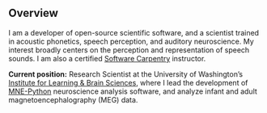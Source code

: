 
## Overview
I am a developer of open-source scientific software, and a scientist trained in acoustic phonetics, speech perception, and auditory neuroscience. My interest broadly centers on the perception and representation of speech sounds. I am also a certified [Software Carpentry](https://software-carpentry.org/team/) instructor.

**Current position:** Research Scientist at the University of Washington’s [Institute for Learning & Brain Sciences](https://ilabs.washington.edu/), where I lead the development of [MNE-Python](https://mne.tools/dev/index.html) neuroscience analysis software, and analyze infant and adult magnetoencephalography (MEG) data.
